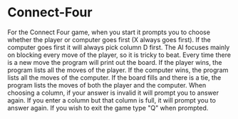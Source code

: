 # Connect-Four
For the Connect Four game, when you start it prompts you to choose whether the player or computer goes first 
(X always goes first).
If the computer goes first it will always pick column D first.
The AI focuses mainly on blocking every move of the player, so it is tricky to beat.
Every time there is a new move the program will print out the board.
If the player wins, the program lists all the moves of the player.
If the computer wins, the program lists all the moves of the computer.
If the board fills and there is a tie, the program lists the moves of both the player and the computer.
When choosing a column, if your answer is invalid it will prompt you to answer again.
If you enter a column but that column is full, it will prompt you to answer again.
If you wish to exit the game type "Q" when prompted.
